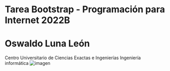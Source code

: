 # Tarea Bootstrap - Programación para Internet 2022B
# Oswaldo Luna León
Centro Universitario de Ciencias Exactas e Ingenierías
Ingeniería informática
![imagen](https://user-images.githubusercontent.com/111943025/188770159-c0cd751a-4b92-4be1-9a95-706de47fdc2f.png)
